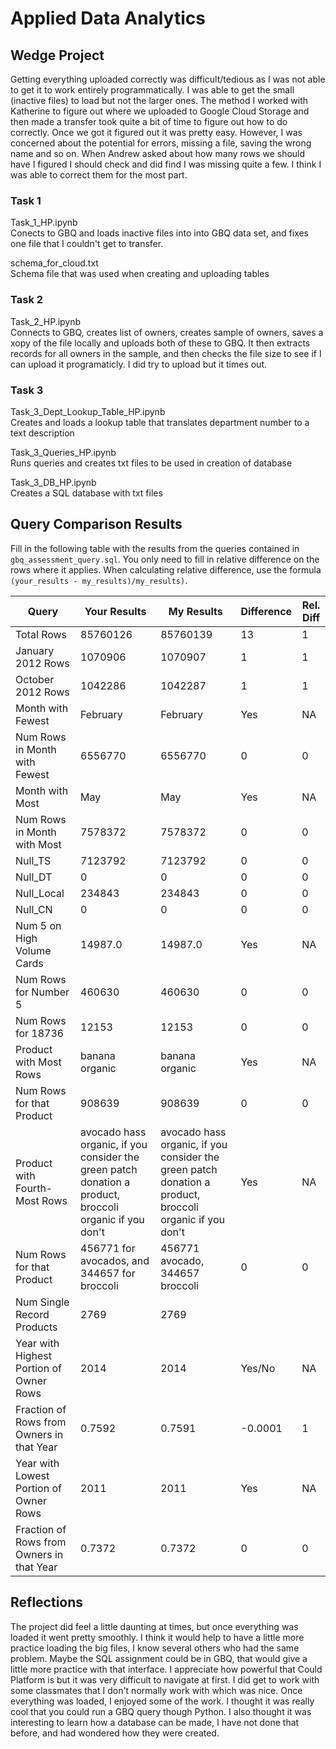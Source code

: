 
# Applied Data Analytics

## Wedge Project
Getting everything uploaded correctly was difficult/tedious as I was not able to get it to work entirely programmatically. I was able to get the small (inactive files) to load but not the larger ones. The method I worked with Katherine to figure out where we uploaded to Google Cloud Storage and then made a transfer took quite a bit of time to figure out how to do correctly. Once we got it figured out it was pretty easy.
However, I was concerned about the potential for errors, missing a file, saving the wrong name and so on. When Andrew asked about how many rows we should have I figured I should check and did find I was missing quite a few. I think I was able to correct them for the most part. 


### Task 1
Task_1_HP.ipynb <br>
Conects to GBQ and loads inactive files into into GBQ data set, and fixes one file that I couldn't get to transfer.

schema_for_cloud.txt <br>
Schema file that was used when creating and uploading tables

### Task 2
Task_2_HP.ipynb<br>
Connects to GBQ, creates list of owners, creates sample of owners, saves a xopy of the file locally and uploads both of these to GBQ. It then extracts records for all owners in the sample, and then checks the file size to see if I can upload it programaticly.
I did try to upload but it times out.

### Task 3

Task_3_Dept_Lookup_Table_HP.ipynb<br>
Creates and loads a lookup table that translates department number to a text description

Task_3_Queries_HP.ipynb<br>
Runs queries and creates txt files to be used in creation of database

Task_3_DB_HP.ipynb<br>
Creates a SQL database with txt files

## Query Comparison Results

Fill in the following table with the results from the 
queries contained in `gbq_assessment_query.sql`. You only
need to fill in relative difference on the rows where it applies. 
When calculating relative difference, use the formula 
` (your_results - my_results)/my_results)`. 



|  Query  |  Your Results  |  My Results | Difference | Rel. Diff | 
|---|---|---|---|---|
| Total Rows  | 85760126 | 85760139 | 13 | 1 |
| January 2012 Rows  | 1070906 | 1070907 | 1 | 1 |
| October 2012 Rows  | 1042286 | 1042287 | 1 | 1 |
| Month with Fewest  | February | February | Yes | NA  |
| Num Rows in Month with Fewest  | 6556770 |6556770 | 0 | 0 |
| Month with Most  | May | May | Yes | NA  |
| Num Rows in Month with Most  | 7578372 | 7578372 | 0 | 0 |
| Null_TS  | 7123792 | 7123792 | 0 | 0 |
| Null_DT  | 0 | 0 | 0 | 0 |
| Null_Local  | 234843 | 234843 | 0 | 0 |
| Null_CN  | 0 | 0 | 0 | 0 |
| Num 5 on High Volume Cards  | 14987.0 | 14987.0 | Yes | NA  |
| Num Rows for Number 5 |460630| 460630 | 0 | 0 |
| Num Rows for 18736  | 12153 | 12153 | 0 | 0 |
| Product with Most Rows  | banana organic | banana organic | Yes | NA  |
| Num Rows for that Product  | 908639 | 908639 | 0 | 0 |
| Product with Fourth-Most Rows  | avocado hass organic, if you consider the green patch donation a product, broccoli organic if you don't |avocado hass organic, if you consider the green patch donation a product, broccoli organic if you don't | Yes | NA  |
| Num Rows for that Product  | 456771 for avocados, and 344657 for broccoli| 456771 avocado, 344657 broccoli | 0 | 0 |
| Num Single Record Products  | 2769 | 2769 |   |   |
| Year with Highest Portion of Owner Rows  | 2014 | 2014 | Yes/No  | NA |
| Fraction of Rows from Owners in that Year  | 0.7592 | 0.7591 |-0.0001 | 1 |
| Year with Lowest Portion of Owner Rows  | 2011 | 2011 | Yes | NA |
| Fraction of Rows from Owners in that Year  | 0.7372 | 0.7372 | 0 | 0 |

## Reflections

<!-- I'd love to get 100-200 words on your experience doing the Wedge Project --> 

The project did feel a little daunting at times, but once everything was loaded it went pretty smoothly. I think it would help to have a little more practice loading the big files, I know several others who had the same problem. Maybe the SQL assignment could be in GBQ, that would give a little more practice with that interface. I appreciate how powerful that Could Platform is but it was very difficult to navigate at first. I did get to work with some classmates that I don't normally work with which was nice.
Once everything was loaded, I enjoyed some of the work. I thought it was really cool that you could run a GBQ query though Python.
I also thought it was interesting to learn how a database can be made, I have not done that before, and had wondered how they were created.
